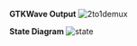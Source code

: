 **GTKWave Output**
![2to1demux](https://github.com/Poudel0/VHDL-Embedded-Systems/assets/153211249/86791ba6-079c-4396-841a-bf2068cb1e93)

**State Diagram**
![state](https://github.com/Poudel0/VHDL-Embedded-Systems/assets/153211249/1db09c28-6f99-405e-be3d-4dd42366fc23)
